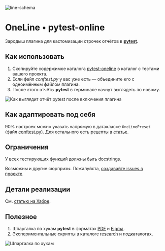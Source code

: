 ![line-schema](https://github.com/user-attachments/assets/2d0d1d6d-55c2-4403-b1aa-97dba3ca78a3)

# OneLine • pytest-online
Зародыш плагина для кастомизации строчек отчётов в **[pytest](https://docs.pytest.org/)**.

## Как использовать
1. Скопируйте содержимое каталога [pytest-oneline](pytest-oneline/) в каталог с тестами вашего проекта.
2. Если файл _conftest.py_ у вас уже есть — объедините его с одноимённым файлом плагина.
3. После этого отчёты **pytest** в терминале начнут выглядеть по новому.

![Как выглядит отчёт pytest после включения плагина](https://github.com/user-attachments/assets/9368babb-93dd-4a43-b12b-849fc7dcb197)

## Как адаптировать под себя
90% настроек можно указать напрямую в датаклассе ```OneLinePreset``` (файл [conftest.py](pytest-oneline/conftest.py)).
Для остального есть рецепты в [статье](https://habr.com/ru/articles/844728/).

## Ограничения
У всех тестирующих функций должны быть docstrings.

Возможны и другие сюрпризы. Пожалуйста, [создавайте issues в проекте](https://github.com/olgapavlova/pytest-oneline/issues).

## Детали реализации
См. [статью на Хабре](https://habr.com/ru/articles/844728/).

## Полезное
1. Шпаргалка по хукам **pytest** в форматах [PDF](schema/OneLine.pdf) и [Figma](schema/OneLine.fig).
2. Экспериментальные скрипты в каталоге [research](research/) и подкаталогах.

![Шпаргалка по хукам](https://github.com/user-attachments/assets/7db3fccd-d7d1-414d-9224-f5b2cc3275b1)
